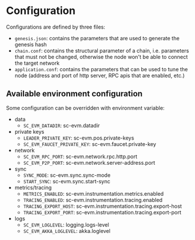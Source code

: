 # Configuration

Configurations are defined by three files:

- `genesis.json`: contains the parameters that are used to generate the genesis hash
- `chain.conf`: contains the structural parameter of a chain, i.e. parameters that must not be changed, otherwise the node won't be able to connect the target network
- `application.conf`: contains the parameters that can be used to tune the node (address and port of http server, RPC apis that are enabled, etc.)

## Available environment configuration

Some configuration can be overridden with environment variable:

- data
  - `SC_EVM_DATADIR`: sc-evm.datadir
- private keys
  - `LEADER_PRIVATE_KEY`: sc-evm.pos.private-keys
  - `SC_EVM_FAUCET_PRIVATE_KEY`: sc-evm.faucet.private-key
- network
  - `SC_EVM_RPC_PORT`: sc-evm.network.rpc.http.port
  - `SC_EVM_P2P_PORT`: sc-evm.network.server-address.port
- sync
  - `SYNC_MODE`: sc-evm.sync.sync-mode
  - `START_SYNC`: sc-evm.sync.start-sync
- metrics/tracing
  - `METRICS_ENABLED`: sc-evm.instrumentation.metrics.enabled
  - `TRACING_ENABLED`: sc-evm.instrumentation.tracing.enabled
  - `TRACING_EXPORT_HOST`: sc-evm.instrumentation.tracing.export-host
  - `TRACING_EXPORT_PORT`: sc-evm.instrumentation.tracing.export-port
- logs
  - `SC_EVM_LOGLEVEL`: logging.logs-level
  - `SC_EVM_AKKA_LOGLEVEL`: akka.loglevel
